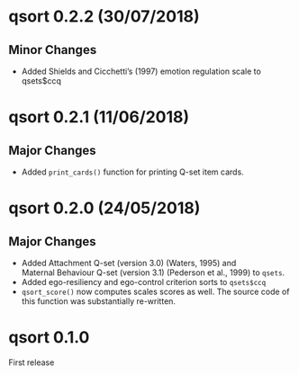 <!-- NEWS.md is generated from NEWS.Rmd. Please edit that file -->
qsort 0.2.2 (30/07/2018)
========================

Minor Changes
-------------

-   Added Shields and Cicchetti’s (1997) emotion regulation scale to
    qsets$ccq

qsort 0.2.1 (11/06/2018)
========================

Major Changes
-------------

-   Added `print_cards()` function for printing Q-set item cards.

qsort 0.2.0 (24/05/2018)
========================

Major Changes
-------------

-   Added Attachment Q-set (version 3.0) (Waters, 1995) and  
    Maternal Behaviour Q-set (version 3.1) (Pederson et al., 1999) to
    `qsets`.
-   Added ego-resiliency and ego-control criterion sorts to `qsets$ccq`
-   `qsort_score()` now computes scales scores as well. The source code
    of this function was substantially re-written.

qsort 0.1.0
===========

First release
